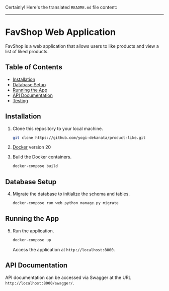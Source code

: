 Certainly! Here's the translated `README.md` file content:

---

# FavShop Web Application

FavShop is a web application that allows users to like products and view a list of liked products.

## Table of Contents

- [Installation](#installation)
- [Database Setup](#database-setup)
- [Running the App](#running-the-app)
- [API Documentation](#api-documentation)
- [Testing](#testing)

## Installation

1. Clone this repository to your local machine.
    ```sh
    git clone https://github.com/yogi-dekanata/product-like.git
    ```

2. [Docker](https://docs.docker.com/get-docker/) version 20


3. Build the Docker containers.
    ```sh
    docker-compose build
    ```

## Database Setup

4. Migrate the database to initialize the schema and tables.
    ```sh
    docker-compose run web python manage.py migrate
    ```

## Running the App

5. Run the application.
    ```sh
    docker-compose up
    ```
    Access the application at `http://localhost:8000`.

## API Documentation

API documentation can be accessed via Swagger at the URL `http://localhost:8000/swagger/`.
